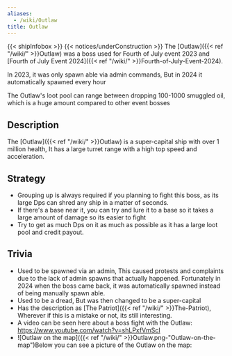 ```yaml
---
aliases:
  - /wiki/Outlaw
title: Outlaw
---
```


{{< shipInfobox >}} {{< notices/underConstruction >}} The [Outlaw]({{< ref "/wiki/" >}}Outlaw) was a boss used for Fourth of July event 2023 and [Fourth of July Event 2024]({{< ref "/wiki/" >}}Fourth-of-July-Event-2024).

In 2023, it was only spawn able via admin commands, But in 2024 it automatically spawned every hour

The Outlaw's loot pool can range between dropping 100-1000 smuggled oil, which is a huge amount compared to other event bosses

## Description

The [Outlaw]({{< ref "/wiki/" >}}Outlaw) is a super-capital ship with over 1 million health, It has a large turret range with a high top speed and acceleration.

## Strategy

- Grouping up is always required if you planning to fight this boss, as its large Dps can shred any ship in a matter of seconds.
- If there's a base near it, you can try and lure it to a base so it takes a large amount of damage so its easier to fight
- Try to get as much Dps on it as much as possible as it has a large loot pool and credit payout.

## Trivia

- Used to be spawned via an admin, This caused protests and complaints due to the lack of admin spawns that actually happened. Fortunately in 2024 when the boss came back, it was automatically spawned instead of being manually spawn able.
- Used to be a dread, But was then changed to be a super-capital
- Has the description as [The Patriot]({{< ref "/wiki/" >}}The-Patriot), Wherever if this is a mistake or not, its still interesting.
- A video can be seen here about a boss fight with the Outlaw: <https://www.youtube.com/watch?v=shLPxfVmScI>
- ![Outlaw on the map]({{< ref "/wiki/" >}}Outlaw.png-"Outlaw-on-the-map")Below you can see a picture of the Outlaw on the map:
